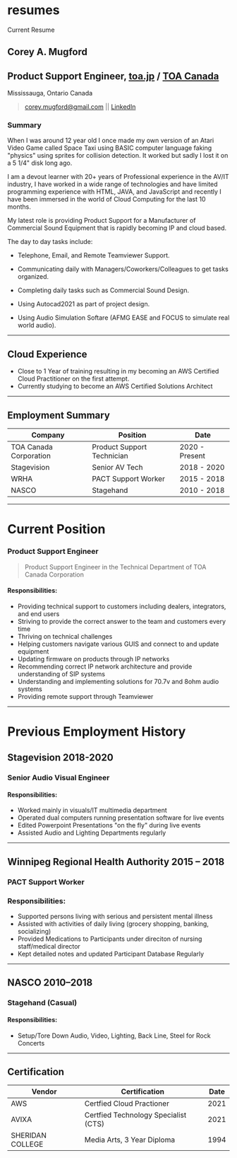 # resumes
Current Resume
## Corey A. Mugford 
## Product Support Engineer, [toa.jp](https://www.toa.jp) / [TOA Canada](https://www.toacanada.com)
Mississauga, Ontario Canada

> corey.mugford@gmail.com || [LinkedIn](https://www.linkedin.com/in/coreyallanmugford/corey.mugford@gmail.com "LinkedIn")

### Summary

When I was around 12 year old I once made my own version of an Atari Video Game called Space Taxi using BASIC computer language faking "physics" using sprites for collision detection. It worked but sadly I lost it on a 5 1/4" disk long ago.

I am a devout learner with 20+ years of Professional experience in the AV/IT industry, I have worked in a wide range of technologies and have limited programming experience with HTML, JAVA, and JavaScript and recently I have been immersed in the world of Cloud Computing for the last 10 months.

My latest role is providing Product Support for a Manufacturer of Commercial Sound Equipment that is rapidly becoming IP and cloud based.

The day to day tasks include:

* Telephone, Email, and Remote Teamviewer Support.

* Communicating daily with Managers/Coworkers/Colleagues to get tasks organized.

* Completing daily tasks such as Commercial Sound Design.

* Using Autocad2021 as part of project design.

* Using Audio Simulation Softare (AFMG EASE and FOCUS to simulate real world audio).

------

## Cloud Experience 
* Close to 1 Year of training resulting in my becoming an AWS Certified Cloud Practitioner on the first attempt.
* Currently studying to become an AWS Certified Solutions Architect

------

## Employment Summary
| Company   | Position | Date |   
| ----------- | ----------- |----------- | 
| TOA Canada Corporation | Product Support Technician| 2020 - Present |
| Stagevision | Senior AV Tech  | 2018 - 2020
| WRHA | PACT Support Worker | 2015 - 2018
| NASCO | Stagehand | 2010 - 2018

---
# Current Position

### Product Support Engineer
> Product Support Engineer in the Technical Department of TOA Canada Corporation

#### Responsibilities: 
* Providing technical support to customers including dealers, integrators, and end users
* Striving to provide the correct answer to the team and customers every time
* Thriving on technical challenges
* Helping customers navigate various GUIS and connect to and update equipment
* Updating firmware on products through IP networks
* Recommending correct IP network architecture and provide understanding of SIP systems
* Understanding and implementing solutions for 70.7v and 8ohm audio systems
* Providing remote support through Teamviewer
---

# Previous Employment History
## Stagevision						       2018-2020
### Senior Audio Visual Engineer
#### Responsibilities: 
+ Worked mainly in visuals/IT multimedia department
+ Operated dual computers running presentation software for live events
+ Edited Powerpoint Presentations "on the fly" during live events
+ Assisted Audio and Lighting Departments regularly
---
## Winnipeg Regional Health Authority			       2015 – 2018
### PACT Support Worker
### Responsibilities: 

* Supported persons living with serious and persistent mental illness
* Assisted with activities of daily living (grocery shopping, banking, socializing)
* Provided Medications to Participants under direciton of nursing staff/medical director
* Kept detailed notes and updated Participant Database Regularly
---

## NASCO							     2010–2018
### Stagehand (Casual)

#### Responsibilities: 
+ Setup/Tore Down Audio, Video, Lighting, Back Line, Steel for Rock Concerts

---

## Certification
| Vendor    | Certification | Date |   
| ----------- | ----------- |----------- | 
| AWS | Certfied Cloud Practioner | 2021
|AVIXA | Certfied Technology Specialist (CTS) | 2021
| SHERIDAN COLLEGE | Media Arts, 3 Year Diploma | 1994  
